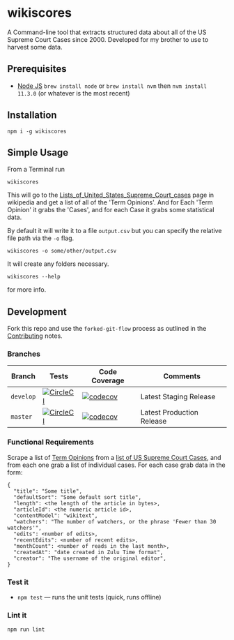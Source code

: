 # wikiscores

A Command-line tool that extracts structured data about all of the US Supreme Court Cases since 2000.  Developed for my brother to use to harvest some data.

## Prerequisites

* [Node JS](https://nodejs.org) `brew install node` or `brew install nvm` then `nvm install 11.3.0` (or whatever is the most recent)

## Installation

```
npm i -g wikiscores
```

## Simple Usage

From a Terminal run

```
wikiscores
```

This will go to the [Lists_of_United_States_Supreme_Court_cases]() page in wikipedia and get a list of all of the 'Term Opinions'.  And for Each 'Term Opinion' it grabs the 'Cases', and for each Case it grabs some statistical data.

By default it will write it to a file `output.csv` but you can specify the relative file path via the `-o` flag.

```
wikiscores -o some/other/output.csv
```

It will create any folders necessary.

```
wikiscores --help
```

for more info.

## Development

Fork this repo and use the `forked-git-flow` process as outlined in the [Contributing](CONTRIBUTING.md) notes.

### Branches

| Branch | Tests | Code Coverage | Comments |
| ------ | ----- | ------------- | ---------|
| `develop` | [![CircleCI](https://circleci.com/gh/davesag/wikiscores/tree/develop.svg?style=svg)](https://circleci.com/gh/davesag/wikiscores/tree/develop) | [![codecov](https://codecov.io/gh/davesag/wikiscores/branch/develop/graph/badge.svg)](https://codecov.io/gh/davesag/wikiscores) | Latest Staging Release |
| `master` | [![CircleCI](https://circleci.com/gh/davesag/wikiscores/tree/master.svg?style=svg)](https://circleci.com/gh/davesag/wikiscores/tree/master) | [![codecov](https://codecov.io/gh/davesag/wikiscores/branch/master/graph/badge.svg)](https://codecov.io/gh/davesag/wikiscores) | Latest Production Release |

### Functional Requirements

Scrape a list of [Term Opinions](https://en.wikipedia.org/wiki/2000_term_opinions_of_the_Supreme_Court_of_the_United_States) from a [list of US Supreme Court Cases](https://en.wikipedia.org/wiki/Lists_of_United_States_Supreme_Court_cases), and from each one grab a list of individual cases.  For each case grab data in the form:

```
{
  "title": "Some title",
  "defaultSort": "Some default sort title",
  "length": <the length of the article in bytes>,
  "articleId": <the numeric article id>,
  "contentModel": "wikitext",
  "watchers": "The number of watchers, or the phrase 'Fewer than 30 watchers'",
  "edits": <number of edits>,
  "recentEdits": <number of recent edits>,
  "monthCount": <number of reads in the last month>,
  "createdAt": "date created in Zulu Time format",
  "creator": "The username of the original editor",
}
```

### Test it

* `npm test` — runs the unit tests (quick, runs offline)

### Lint it

```
npm run lint
```
